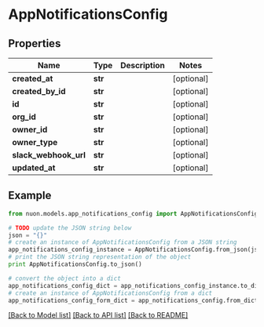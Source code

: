 # AppNotificationsConfig


## Properties

Name | Type | Description | Notes
------------ | ------------- | ------------- | -------------
**created_at** | **str** |  | [optional] 
**created_by_id** | **str** |  | [optional] 
**id** | **str** |  | [optional] 
**org_id** | **str** |  | [optional] 
**owner_id** | **str** |  | [optional] 
**owner_type** | **str** |  | [optional] 
**slack_webhook_url** | **str** |  | [optional] 
**updated_at** | **str** |  | [optional] 

## Example

```python
from nuon.models.app_notifications_config import AppNotificationsConfig

# TODO update the JSON string below
json = "{}"
# create an instance of AppNotificationsConfig from a JSON string
app_notifications_config_instance = AppNotificationsConfig.from_json(json)
# print the JSON string representation of the object
print AppNotificationsConfig.to_json()

# convert the object into a dict
app_notifications_config_dict = app_notifications_config_instance.to_dict()
# create an instance of AppNotificationsConfig from a dict
app_notifications_config_form_dict = app_notifications_config.from_dict(app_notifications_config_dict)
```
[[Back to Model list]](../README.md#documentation-for-models) [[Back to API list]](../README.md#documentation-for-api-endpoints) [[Back to README]](../README.md)


